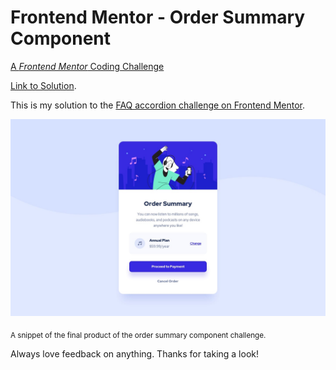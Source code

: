 # Frontend Mentor - Order Summary Component
[A <i>Frontend Mentor</i> Coding Challenge](https://www.frontendmentor.io/)

[Link to Solution](https://gcmoony.github.io/order-summary/).

This is my solution to the [FAQ accordion challenge on Frontend Mentor](https://www.frontendmentor.io/challenges/order-summary-component-QlPmajDUj). 

![FAQ Accordion Final](https://github.com/gcmoony/order-summary/blob/main/design/desktop-design.jpg?raw=truev)

<sub>A snippet of the final product of the order summary component challenge.</sub>

Always love feedback on anything. Thanks for taking a look!


